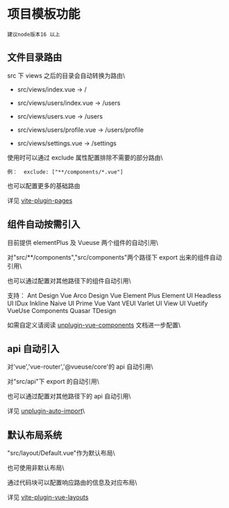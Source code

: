 # 项目模板功能

    建议node版本16 以上

## 文件目录路由

src 下 views 之后的目录会自动转换为路由\\

- src/views/index.vue -> /

- src/views/users/index.vue -> /users

- src/views/users.vue -> /users

- src/views/users/profile.vue -> /users/profile

- src/views/settings.vue -> /settings

使用时可以通过 exclude 属性配置排除不需要的部分路由\\

    例：  exclude: ["**/components/*.vue"]

也可以配置更多的基础路由

详见 [vite-plugin-pages](https://github.com/hannoeru/vite-plugin-pages)

## 组件自动按需引入

目前提供 elementPlus 及 Vueuse 两个组件的自动引用\\

对"src/\*\*/components","src/components"两个路径下 export 出来的组件自动引用\\

也可以通过配置对其他路径下的组件自动引用\\

支持：
    Ant Design Vue
    Arco Design Vue
    Element Plus
    Element UI
    Headless UI
    IDux
    Inkline
    Naive UI
    Prime Vue
    Vant
    VEUI
    Varlet UI
    View UI
    Vuetify
    VueUse Components
    Quasar
    TDesign

如需自定义请阅读 [unplugin-vue-components](https://github.com/antfu/unplugin-vue-components) 文档进一步配置\\

## api 自动引入

对'vue','vue-router','@vueuse/core'的 api 自动引用\\

对"src/api"下 export 的自动引用\\

也可以通过配置对其他路径下的 api 自动引用\\

详见 [unplugin-auto-import](https://github.com/antfu/unplugin-auto-import)\\

## 默认布局系统

"src/layout/Default.vue"作为默认布局\\

也可使用非默认布局\\

通过代码块<route></route>可以配置响应路由的信息及对应布局\\

详见 [vite-plugin-vue-layouts](https://github.com/JohnCampionJr/vite-plugin-vue-layouts)
